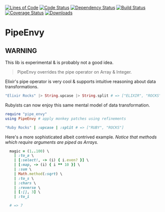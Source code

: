 [![Lines of Code](http://img.shields.io/badge/lines_of_code-30-brightgreen.svg?style=flat)](http://blog.codinghorror.com/the-best-code-is-no-code-at-all/)
[![Code Status](http://img.shields.io/codeclimate/github/hopsoft/pipe_envy.svg?style=flat)](https://codeclimate.com/github/hopsoft/pipe_envy)
[![Dependency Status](http://img.shields.io/gemnasium/hopsoft/pipe_envy.svg?style=flat)](https://gemnasium.com/hopsoft/pipe_envy)
[![Build Status](http://img.shields.io/travis/hopsoft/pipe_envy.svg?style=flat)](https://travis-ci.org/hopsoft/pipe_envy)
[![Coverage Status](https://img.shields.io/coveralls/hopsoft/pipe_envy.svg?style=flat)](https://coveralls.io/r/hopsoft/pipe_envy?branch=master)
[![Downloads](http://img.shields.io/gem/dt/pipe_envy.svg?style=flat)](http://rubygems.org/gems/pipe_envy)

# PipeEnvy

## WARNING

This lib is experimental & is probably not a good idea.

> PipeEnvy overrides the pipe operator on Array & Integer.


Elixir's pipe operator is very cool & supports intuitive reasoning about data transformations.

```elixir
"Elixir Rocks" |> String.upcase |> String.split # => ["ELIXIR", "ROCKS"]
```

Rubyists can now enjoy this same mental model of data transformation.

```ruby
require "pipe_envy"
using PipeEnvy # apply monkey patches using refinements

"Ruby Rocks" | :upcase | :split # => ["RUBY", "ROCKS"]
```

Here's a more sophisticated albeit contrived example.
*Notice that methods which require arguments are piped as Arrays.*

```ruby
  magic = (1..100) \
    | :to_a \
    | [:select!, -> (i) { i.even? }] \
    | [:map, -> (i) { i ** 10 }] \
    | :sum \
    | Math.method(:sqrt) \
    | :to_s \
    | :chars \
    | :reverse \
    | [:[], 3] \
    | :to_i

  # => 7
```
